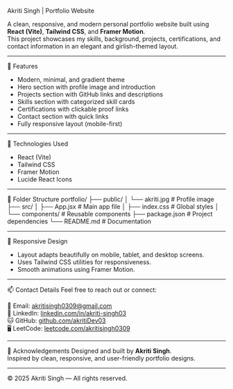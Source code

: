 Akriti Singh | Portfolio Website

A clean, responsive, and modern personal portfolio website built using **React (Vite)**, **Tailwind CSS**, and **Framer Motion**.  
This project showcases my skills, background, projects, certifications, and contact information in an elegant and girlish-themed layout.

---

🌟 Features
- Modern, minimal, and gradient theme
- Hero section with profile image and introduction
- Projects section with GitHub links and descriptions
- Skills section with categorized skill cards
- Certifications with clickable proof links
- Contact section with quick links
- Fully responsive layout (mobile-first)

---

🚀 Technologies Used
- React (Vite)
- Tailwind CSS
- Framer Motion
- Lucide React Icons

---

📁 Folder Structure
portfolio/
├── public/
│ └── akriti.jpg # Profile image
├── src/
│ ├── App.jsx # Main app file
│ ├── index.css # Global styles
│ └── components/ # Reusable components
├── package.json # Project dependencies
└── README.md # Documentation

---

📱 Responsive Design
- Layout adapts beautifully on mobile, tablet, and desktop screens.
- Uses Tailwind CSS utilities for responsiveness.
- Smooth animations using Framer Motion.

---

📫 Contact Details
Feel free to reach out or connect:

📧 Email: [akritisingh0309@gmail.com](mailto:akritisingh0309@gmail.com)  
💼 LinkedIn: [linkedin.com/in/akriti-singh03](https://linkedin.com/in/akriti-singh03)  
🐱 GitHub: [github.com/akritiDev03](https://github.com/akritiDev03)  
🖥 LeetCode: [leetcode.com/akritisingh0309](https://leetcode.com/akritisingh0309/)  

---

🙌 Acknowledgements
Designed and built by **Akriti Singh**.  
Inspired by clean, responsive, and user-friendly portfolio designs.

---

© 2025 Akriti Singh — All rights reserved.

